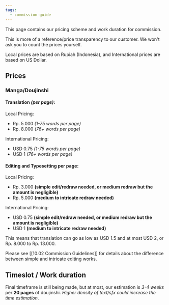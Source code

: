 ```yaml
---
tags:
  - commission-guide
---
```

This page contains our pricing scheme and work duration for commission.

This is more of a reference/price transparency to our customer. We won't ask you to count the prices yourself.

Local prices are based on Rupiah (Indonesia), and International prices are based on US Dollar.

## Prices

### Manga/Doujinshi

#### Translation *(per page)*:

Local Pricing:

- Rp. 5.000 *(1-75 words per page)*
- Rp. 8.000 *(76+ words per page)*

International Pricing:

- USD 0.75 *(1-75 words per page)*
- USD 1 *(76+ words per page)*

#### Editing and Typesetting per page:

Local Pricing:

- Rp. 3.000 **(simple edit/redraw needed, or medium redraw but the amount is negligible)**
- Rp. 5.000 **(medium to intricate redraw needed)**
 
International Pricing:

- USD 0.75 **(simple edit/redraw needed, or medium redraw but the amount is negligible)**
- USD 1 **(medium to intricate redraw needed)**

This means that translation can go as low as USD 1.5 and at most USD 2, or Rp. 8.000 to Rp. 13.000.

Please see [[10.02 Commission Guidelines]] for details about the difference between simple and intricate editing works.

## Timeslot / Work duration

Final timeframe is still being made, but at most, our estimation is *3-4 weeks* per **20 pages** of doujinshi. *Higher density of text/sfx could increase the time estimation*.